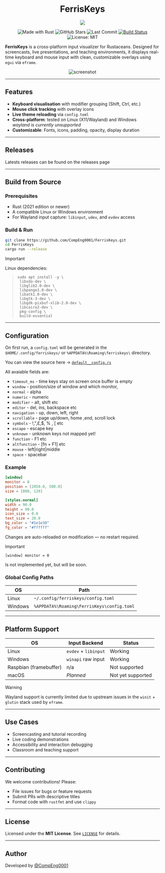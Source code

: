 
<div align="center">
    <h1 align="center"><b>FerrisKeys</b></h1>

![](./assets/images/FerrisKeys.ico)

</div>

<p align="center">
  <img src="https://img.shields.io/badge/Made%20with-Rust-CE412B?style=for-the-badge&logo=rust&logoColor=white" alt="Made with Rust">
  <img src="https://img.shields.io/github/stars/CompEng0001/FerrisKeys?style=for-the-badge" alt="GitHub Stars">
  <img src="https://img.shields.io/github/last-commit/CompEng0001/FerrisKeys?style=for-the-badge" alt="Last Commit">
  <a href="https://github.com/CompEng0001/FerrisKeys/actions">
    <img src="https://img.shields.io/github/actions/workflow/status/CompEng0001/FerrisKeys/release.yml?style=for-the-badge&label=CI" alt="Build Status">
  </a>
  <img src="https://img.shields.io/badge/License-MIT-blue.svg?style=for-the-badge" alt="License: MIT">
</p>

**FerrisKeys** is a cross-platform input visualizer for Rustaceans. Designed for screencasts, live presentations, and teaching environments, it displays real-time keyboard and mouse input with clean, customizable overlays using `egui` via `eframe`.

<div align=center>

![screenshot](assets/images/ferriskeys_demo.gif)

</div>

---

## Features

- **Keyboard visualisation** with modifier grouping (Shift, Ctrl, etc.)
- **Mouse click tracking** with overlay icons
- **Live theme reloading** via `config.toml`
- **Cross-platform**: tested on Linux (X11/Wayland) and Windows  
  *wayland is currently unsupported*
- **Customizable**: Fonts, icons, padding, opacity, display duration

---

## Releases

Latests releases can be found on the releases page

---

## Build from Source

### Prerequisites

- Rust (2021 edition or newer)
- A compatible Linux or Windows environment
- For Wayland input capture: `libinput`, `udev`, and `evdev` access

### Build & Run

```bash
git clone https://github.com/CompEng0001/FerrisKeys.git
cd FerrisKeys
cargo run --release
```

>[!IMPORTANT]
Linux dependencies:
>
>```
>sudo apt install -y \
>  libxdo-dev \
>  libglib2.0-dev \
>  libpango1.0-dev \
>  libatk1.0-dev \
>  libgtk-3-dev \
>  libgdk-pixbuf-xlib-2.0-dev \
>  libcairo2-dev \
>  pkg-config \
>  build-essential
>```

---

## Configuration

On first run, a `config.toml` will be generated in the `$HOME/.config/ferriskeys/` or `%APPDATA%\Roaming\ferriskeys\` directory.

You can view the source here -> [`default__config.rs`](./src/config/default_config.rs)

All avaiable fields are: 

- `timeout_ms` - time keys stay on screen once buffer is empty
- `window` - position/size of window and which monitor,
- `normal` - alpha
- `numeric` - numeric
- `modifier` - alt, shift etc
- `editor` - del, ins, backspace etc
- `navigation` - up, down, left, right
- `scrollable` - page up/down, home ,end, scroll lock
- `symbols` - !,",£,$, % , [  etc
- `escape` - escape key
- `unknown` - unknown keys not mapped yet!
- `function` - F1 etc
- `altfunction` - [fn + F1] etc
- `mouse` - left|right|middle
- `space` - spacebar

### Example

```toml
[window]
monitor = 0
position = [2050.0, 500.0]
size = [800, 120]

[styles.normal]
width = 90.0
height = 90.0
icon_size = 0.0
text_size = 20.0
bg_color = "#1e1e30"
fg_color = "#ffffff"
```

Changes are auto-reloaded on modification — no restart required.

>[!IMPORTANT]
> `[window] monitor = 0`
>
> Is not implemented yet, but will be soon.

### Global Config Paths

| OS        | Path                                                |
|-----------|-----------------------------------------------------|
| Linux     | `~/.config/ferriskeys/config.toml`                  |
| Windows   | `%APPDATA%\Roaming\FerrisKeys\config.toml`                |

---

## Platform Support

| OS      | Input Backend       | Status       |
|---------|---------------------|--------------|
| Linux   | `evdev` + `libinput`| Working |
| Windows | `winapi` raw input  | Working |
| Raspbian (framebuffer) | n/a | Not supported |
| macOS   | _Planned_           | Not yet supported |

>[!WARNING]
> Wayland support is currently limited due to upstream issues in the
> `winit` + `glutin` stack used by `eframe`.


---

## Use Cases

- Screencasting and tutorial recording
- Live coding demonstrations
- Accessibility and interaction debugging
- Classroom and teaching support

---

## Contributing

We welcome contributions! Please:
- File issues for bugs or feature requests
- Submit PRs with descriptive titles
- Format code with `rustfmt` and use `clippy`

---

## License

Licensed under the **MIT License**. See [`LICENSE`](LICENSE) for details.

---

## Author

Developed by [@CompEng0001](https://github.com/CompEng0001)